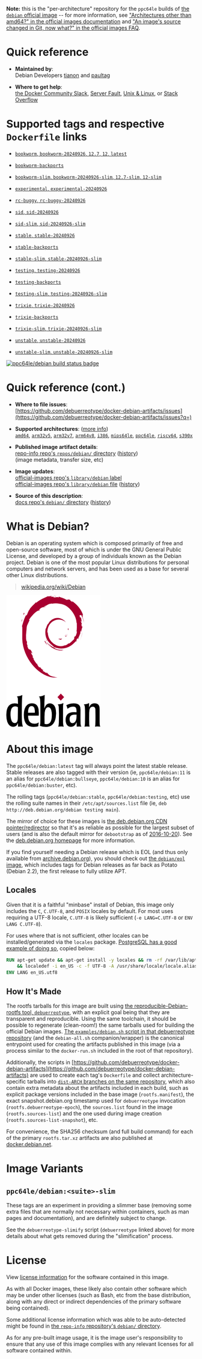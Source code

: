 <!--

********************************************************************************

WARNING:

    DO NOT EDIT "debian/README.md"

    IT IS AUTO-GENERATED

    (from the other files in "debian/" combined with a set of templates)

********************************************************************************

-->

**Note:** this is the "per-architecture" repository for the `ppc64le` builds of [the `debian` official image](https://hub.docker.com/_/debian) -- for more information, see ["Architectures other than amd64?" in the official images documentation](https://github.com/docker-library/official-images#architectures-other-than-amd64) and ["An image's source changed in Git, now what?" in the official images FAQ](https://github.com/docker-library/faq#an-images-source-changed-in-git-now-what).

# Quick reference

-	**Maintained by**:  
	Debian Developers [tianon](https://qa.debian.org/developer.php?login=tianon) and [paultag](https://qa.debian.org/developer.php?login=paultag)

-	**Where to get help**:  
	[the Docker Community Slack](https://dockr.ly/comm-slack), [Server Fault](https://serverfault.com/help/on-topic), [Unix & Linux](https://unix.stackexchange.com/help/on-topic), or [Stack Overflow](https://stackoverflow.com/help/on-topic)

# Supported tags and respective `Dockerfile` links

-	[`bookworm`, `bookworm-20240926`, `12.7`, `12`, `latest`](https://github.com/debuerreotype/docker-debian-artifacts/blob/86ca37dbe9d897486acfb9c519e6b4dacc415c49/bookworm/Dockerfile)

-	[`bookworm-backports`](https://github.com/debuerreotype/docker-debian-artifacts/blob/86ca37dbe9d897486acfb9c519e6b4dacc415c49/bookworm/backports/Dockerfile)

-	[`bookworm-slim`, `bookworm-20240926-slim`, `12.7-slim`, `12-slim`](https://github.com/debuerreotype/docker-debian-artifacts/blob/86ca37dbe9d897486acfb9c519e6b4dacc415c49/bookworm/slim/Dockerfile)

-	[`experimental`, `experimental-20240926`](https://github.com/debuerreotype/docker-debian-artifacts/blob/86ca37dbe9d897486acfb9c519e6b4dacc415c49/experimental/Dockerfile)

-	[`rc-buggy`, `rc-buggy-20240926`](https://github.com/debuerreotype/docker-debian-artifacts/blob/86ca37dbe9d897486acfb9c519e6b4dacc415c49/rc-buggy/Dockerfile)

-	[`sid`, `sid-20240926`](https://github.com/debuerreotype/docker-debian-artifacts/blob/86ca37dbe9d897486acfb9c519e6b4dacc415c49/sid/Dockerfile)

-	[`sid-slim`, `sid-20240926-slim`](https://github.com/debuerreotype/docker-debian-artifacts/blob/86ca37dbe9d897486acfb9c519e6b4dacc415c49/sid/slim/Dockerfile)

-	[`stable`, `stable-20240926`](https://github.com/debuerreotype/docker-debian-artifacts/blob/86ca37dbe9d897486acfb9c519e6b4dacc415c49/stable/Dockerfile)

-	[`stable-backports`](https://github.com/debuerreotype/docker-debian-artifacts/blob/86ca37dbe9d897486acfb9c519e6b4dacc415c49/stable/backports/Dockerfile)

-	[`stable-slim`, `stable-20240926-slim`](https://github.com/debuerreotype/docker-debian-artifacts/blob/86ca37dbe9d897486acfb9c519e6b4dacc415c49/stable/slim/Dockerfile)

-	[`testing`, `testing-20240926`](https://github.com/debuerreotype/docker-debian-artifacts/blob/86ca37dbe9d897486acfb9c519e6b4dacc415c49/testing/Dockerfile)

-	[`testing-backports`](https://github.com/debuerreotype/docker-debian-artifacts/blob/86ca37dbe9d897486acfb9c519e6b4dacc415c49/testing/backports/Dockerfile)

-	[`testing-slim`, `testing-20240926-slim`](https://github.com/debuerreotype/docker-debian-artifacts/blob/86ca37dbe9d897486acfb9c519e6b4dacc415c49/testing/slim/Dockerfile)

-	[`trixie`, `trixie-20240926`](https://github.com/debuerreotype/docker-debian-artifacts/blob/86ca37dbe9d897486acfb9c519e6b4dacc415c49/trixie/Dockerfile)

-	[`trixie-backports`](https://github.com/debuerreotype/docker-debian-artifacts/blob/86ca37dbe9d897486acfb9c519e6b4dacc415c49/trixie/backports/Dockerfile)

-	[`trixie-slim`, `trixie-20240926-slim`](https://github.com/debuerreotype/docker-debian-artifacts/blob/86ca37dbe9d897486acfb9c519e6b4dacc415c49/trixie/slim/Dockerfile)

-	[`unstable`, `unstable-20240926`](https://github.com/debuerreotype/docker-debian-artifacts/blob/86ca37dbe9d897486acfb9c519e6b4dacc415c49/unstable/Dockerfile)

-	[`unstable-slim`, `unstable-20240926-slim`](https://github.com/debuerreotype/docker-debian-artifacts/blob/86ca37dbe9d897486acfb9c519e6b4dacc415c49/unstable/slim/Dockerfile)

[![ppc64le/debian build status badge](https://img.shields.io/jenkins/s/https/doi-janky.infosiftr.net/job/multiarch/job/ppc64le/job/debian.svg?label=ppc64le/debian%20%20build%20job)](https://doi-janky.infosiftr.net/job/multiarch/job/ppc64le/job/debian/)

# Quick reference (cont.)

-	**Where to file issues**:  
	[https://github.com/debuerreotype/docker-debian-artifacts/issues](https://github.com/debuerreotype/docker-debian-artifacts/issues?q=)

-	**Supported architectures**: ([more info](https://github.com/docker-library/official-images#architectures-other-than-amd64))  
	[`amd64`](https://hub.docker.com/r/amd64/debian/), [`arm32v5`](https://hub.docker.com/r/arm32v5/debian/), [`arm32v7`](https://hub.docker.com/r/arm32v7/debian/), [`arm64v8`](https://hub.docker.com/r/arm64v8/debian/), [`i386`](https://hub.docker.com/r/i386/debian/), [`mips64le`](https://hub.docker.com/r/mips64le/debian/), [`ppc64le`](https://hub.docker.com/r/ppc64le/debian/), [`riscv64`](https://hub.docker.com/r/riscv64/debian/), [`s390x`](https://hub.docker.com/r/s390x/debian/)

-	**Published image artifact details**:  
	[repo-info repo's `repos/debian/` directory](https://github.com/docker-library/repo-info/blob/master/repos/debian) ([history](https://github.com/docker-library/repo-info/commits/master/repos/debian))  
	(image metadata, transfer size, etc)

-	**Image updates**:  
	[official-images repo's `library/debian` label](https://github.com/docker-library/official-images/issues?q=label%3Alibrary%2Fdebian)  
	[official-images repo's `library/debian` file](https://github.com/docker-library/official-images/blob/master/library/debian) ([history](https://github.com/docker-library/official-images/commits/master/library/debian))

-	**Source of this description**:  
	[docs repo's `debian/` directory](https://github.com/docker-library/docs/tree/master/debian) ([history](https://github.com/docker-library/docs/commits/master/debian))

# What is Debian?

Debian is an operating system which is composed primarily of free and open-source software, most of which is under the GNU General Public License, and developed by a group of individuals known as the Debian project. Debian is one of the most popular Linux distributions for personal computers and network servers, and has been used as a base for several other Linux distributions.

> [wikipedia.org/wiki/Debian](https://en.wikipedia.org/wiki/Debian)

![logo](https://raw.githubusercontent.com/docker-library/docs/b449be7df57e9ed9086bb5821bfb5d6cdc5d67a4/debian/logo.png)

# About this image

The `ppc64le/debian:latest` tag will always point the latest stable release. Stable releases are also tagged with their version (ie, `ppc64le/debian:11` is an alias for `ppc64le/debian:bullseye`, `ppc64le/debian:10` is an alias for `ppc64le/debian:buster`, etc).

The rolling tags (`ppc64le/debian:stable`, `ppc64le/debian:testing`, etc) use the rolling suite names in their `/etc/apt/sources.list` file (ie, `deb http://deb.debian.org/debian testing main`).

The mirror of choice for these images is [the deb.debian.org CDN pointer/redirector](https://deb.debian.org) so that it's as reliable as possible for the largest subset of users (and is also the default mirror for `debootstrap` as of [2016-10-20](https://anonscm.debian.org/cgit/d-i/debootstrap.git/commit/?id=9e8bc60ad1ccf3a25ce7890526b70059f3e770de)). See the [deb.debian.org homepage](https://deb.debian.org) for more information.

If you find yourself needing a Debian release which is EOL (and thus only available from [archive.debian.org](http://archive.debian.org)), you should check out [the `debian/eol` image](https://hub.docker.com/r/debian/eol/), which includes tags for Debian releases as far back as Potato (Debian 2.2), the first release to fully utilize APT.

## Locales

Given that it is a faithful "minbase" install of Debian, this image only includes the `C`, `C.UTF-8`, and `POSIX` locales by default. For most uses requiring a UTF-8 locale, `C.UTF-8` is likely sufficient (`-e LANG=C.UTF-8` or `ENV LANG C.UTF-8`).

For uses where that is not sufficient, other locales can be installed/generated via the `locales` package. [PostgreSQL has a good example of doing so](https://github.com/docker-library/postgres/blob/69bc540ecfffecce72d49fa7e4a46680350037f9/9.6/Dockerfile#L21-L24), copied below:

```dockerfile
RUN apt-get update && apt-get install -y locales && rm -rf /var/lib/apt/lists/* \
	&& localedef -i en_US -c -f UTF-8 -A /usr/share/locale/locale.alias en_US.UTF-8
ENV LANG en_US.utf8
```

## How It's Made

The rootfs tarballs for this image are built using [the reproducible-Debian-rootfs tool, `debuerreotype`](https://github.com/debuerreotype/debuerreotype), with an explicit goal being that they are transparent and reproducible. Using the same toolchain, it should be possible to regenerate (clean-room!) the same tarballs used for building the official Debian images. [The `examples/debian.sh` script in that debuerreotype repository](https://github.com/debuerreotype/debuerreotype/blob/master/examples/debian.sh) (and the `debian-all.sh` companion/wrapper) is the canonical entrypoint used for creating the artifacts published in this image (via a process similar to the `docker-run.sh` included in the root of that repository).

Additionally, the scripts in [https://github.com/debuerreotype/docker-debian-artifacts](https://github.com/debuerreotype/docker-debian-artifacts) are used to create each tag's `Dockerfile` and collect architecture-specific tarballs into [`dist-ARCH` branches on the same repository](https://github.com/debuerreotype/docker-debian-artifacts/branches), which also contain extra metadata about the artifacts included in each build, such as explicit package versions included in the base image (`rootfs.manifest`), the exact snapshot.debian.org timestamp used for `debuerreotype` invocation (`rootfs.debuerreotype-epoch`), the `sources.list` found in the image (`rootfs.sources-list`) and the one used during image creation (`rootfs.sources-list-snapshot`), etc.

For convenience, the SHA256 checksum (and full build command) for each of the primary `rootfs.tar.xz` artifacts are also published at [docker.debian.net](https://docker.debian.net/).

# Image Variants

## `ppc64le/debian:<suite>-slim`

These tags are an experiment in providing a slimmer base (removing some extra files that are normally not necessary within containers, such as man pages and documentation), and are definitely subject to change.

See the `debuerreotype-slimify` script (`debuerreotype` linked above) for more details about what gets removed during the "slimification" process.

# License

View [license information](https://www.debian.org/social_contract#guidelines) for the software contained in this image.

As with all Docker images, these likely also contain other software which may be under other licenses (such as Bash, etc from the base distribution, along with any direct or indirect dependencies of the primary software being contained).

Some additional license information which was able to be auto-detected might be found in [the `repo-info` repository's `debian/` directory](https://github.com/docker-library/repo-info/tree/master/repos/debian).

As for any pre-built image usage, it is the image user's responsibility to ensure that any use of this image complies with any relevant licenses for all software contained within.
